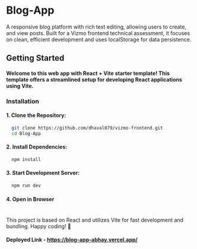 # Blog-App

A responsive blog platform with rich text editing, allowing users to create, and view posts. Built for a Vizmo frontend technical assessment, it focuses on clean, efficient development and uses localStorage for data persistence.


## Getting Started

#### Welcome to this web app with React + Vite starter template! This template offers a streamlined setup for developing React applications using Vite.

### Installation

#### 1. Clone the Repository:

```bash
  git clone https://github.com/dhaval079/vizmo-frontend.git
  cd Blog-App
```

#### 2. Install Dependencies:

```bash
  npm install
```

#### 3. Start Development Server:

```bash
  npm run dev
```

#### 4. Open in Browser

#

This project is based on React and utilizes Vite for fast development and bundling. Happy coding! 🚀

#### Deployed Link - https://blog-app-abhay.vercel.app/
